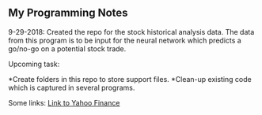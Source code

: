 ## My Programming Notes

9-29-2018:
Created the repo for the stock historical analysis data. The data from this program is to be input for the neural network which predicts a go/no-go on a potential stock trade.

Upcoming task:

*Create folders in this repo to store support files.
*Clean-up existing code which is captured in several programs.


Some links:
[Link to Yahoo Finance](https://finance.yahoo.com/)

